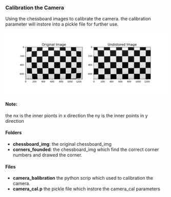 ### Calibration the Camera

Using the chessboard images to calibrate the camera.
the calibration parameter will instore into a pickle file for further use.

![dist_example](dist_example.png)

#### Note:
the nx is the inner pionts in x direction
the ny is the inner points in y direction

#### Folders
* **chessboard_img**: the original chessboard_img
* **corners_founded**: the chessboard_img which find the correct corner numbers and drawed the corner.

#### Files
* **camera_balibration** the python scrip which used to calibration the camera.
* **camera_cal.p** the pickle file which instore the camera_cal parameters